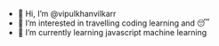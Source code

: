 - 👋 Hi, I’m @vipulkhanvilkarr
- 👀 I’m interested in travelling coding learning and 😴 
- 🌱 I’m currently learning javascript machine learning 
  

<!---
vipulkhanvilkarr/vipulkhanvilkarr is a ✨ special ✨ repository because its `README.md` (this file) appears on your GitHub profile.
You can click the Preview link to take a look at your changes.
--->
